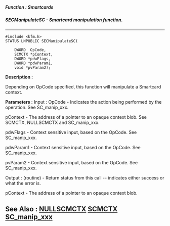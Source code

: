 ##### Function : Smartcards
##### SECManipulateSC - Smartcard manipulation function.
---
```
#include <kfm.h>
STATUS LNPUBLIC SECManipulateSC(

	DWORD  OpCode,
	SCMCTX *pContext,
	DWORD *pdwFlags,
	DWORD *pdwParam1,
	void *pvParam2);
```
**Description :**

Depending on OpCode specified, this function will manipulate a Smartcard 
context.

**Parameters :**
Input :
OpCode  -  Indicates the action being performed by the operation.  See SC_manip_xxx.

pContext  -  The address of a pointer to an opaque context blob.  See SCMCTX, NULLSCMCTX and SC_manip_xxx.

pdwFlags  -  Context sensitive input, based on the OpCode.  See SC_manip_xxx.

pdwParam1  -  Context sensitive input, based on the OpCode.  See SC_manip_xxx.

pvParam2  -  Context sensitive input, based on the OpCode.  See SC_manip_xxx.

Output :
(routine)  -  Return status from this call -- indicates either success or what the error is. 


pContext  -  The address of a pointer to an opaque context blob.


**See Also :**
[NULLSCMCTX](/reference/Symb/NULLSCMCTX)
[SCMCTX](/reference/Data/SCMCTX)
[SC_manip_xxx](/reference/Symb/SC_manip_xxx)
---
